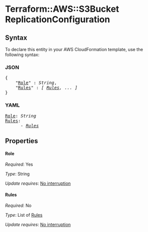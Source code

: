 # Terraform::AWS::S3Bucket ReplicationConfiguration

## Syntax

To declare this entity in your AWS CloudFormation template, use the following syntax:

### JSON

<pre>
{
    "<a href="#role" title="Role">Role</a>" : <i>String</i>,
    "<a href="#rules" title="Rules">Rules</a>" : <i>[ <a href="replicationconfiguration-rules.md">Rules</a>, ... ]</i>
}
</pre>

### YAML

<pre>
<a href="#role" title="Role">Role</a>: <i>String</i>
<a href="#rules" title="Rules">Rules</a>: <i>
      - <a href="replicationconfiguration-rules.md">Rules</a></i>
</pre>

## Properties

#### Role

_Required_: Yes

_Type_: String

_Update requires_: [No interruption](https://docs.aws.amazon.com/AWSCloudFormation/latest/UserGuide/using-cfn-updating-stacks-update-behaviors.html#update-no-interrupt)

#### Rules

_Required_: No

_Type_: List of <a href="replicationconfiguration-rules.md">Rules</a>

_Update requires_: [No interruption](https://docs.aws.amazon.com/AWSCloudFormation/latest/UserGuide/using-cfn-updating-stacks-update-behaviors.html#update-no-interrupt)

